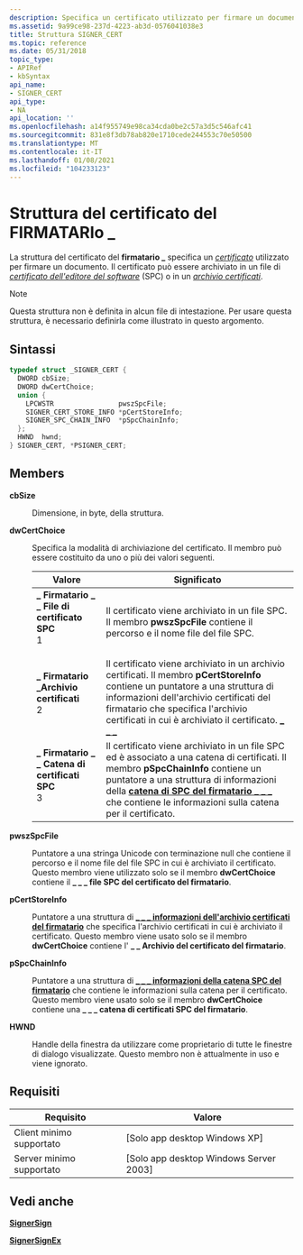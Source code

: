 ```yaml
---
description: Specifica un certificato utilizzato per firmare un documento. Il certificato può essere archiviato in un file di certificato dell'editore del software (SPC) o in un archivio certificati.
ms.assetid: 9a99ce98-237d-4223-ab3d-0576041038e3
title: Struttura SIGNER_CERT
ms.topic: reference
ms.date: 05/31/2018
topic_type:
- APIRef
- kbSyntax
api_name:
- SIGNER_CERT
api_type:
- NA
api_location: ''
ms.openlocfilehash: a14f955749e98ca34cda0be2c57a3d5c546afc41
ms.sourcegitcommit: 831e8f3db78ab820e1710cede244553c70e50500
ms.translationtype: MT
ms.contentlocale: it-IT
ms.lasthandoff: 01/08/2021
ms.locfileid: "104233123"
---
```

# <a name="signer_cert-structure"></a>Struttura del certificato del FIRMATARIo \_

La struttura del certificato del **firmatario \_** specifica un [*certificato*](../secgloss/c-gly.md) utilizzato per firmare un documento. Il certificato può essere archiviato in un file di [*certificato dell'editore del software*](../secgloss/s-gly.md) (SPC) o in un [*archivio certificati*](../secgloss/c-gly.md).

> [!Note]  
> Questa struttura non è definita in alcun file di intestazione. Per usare questa struttura, è necessario definirla come illustrato in questo argomento.

 

## <a name="syntax"></a>Sintassi


```C++
typedef struct _SIGNER_CERT {
  DWORD cbSize;
  DWORD dwCertChoice;
  union {
    LPCWSTR                pwszSpcFile;
    SIGNER_CERT_STORE_INFO *pCertStoreInfo;
    SIGNER_SPC_CHAIN_INFO  *pSpcChainInfo;
  };
  HWND  hwnd;
} SIGNER_CERT, *PSIGNER_CERT;
```



## <a name="members"></a>Members

<dl> <dt>

**cbSize**
</dt> <dd>

Dimensione, in byte, della struttura.

</dd> <dt>

**dwCertChoice**
</dt> <dd>

Specifica la modalità di archiviazione del certificato. Il membro può essere costituito da uno o più dei valori seguenti.



| Valore                                                                                                                                                                                                                                          | Significato                                                                                                                                                                                                                                                                           |
|------------------------------------------------------------------------------------------------------------------------------------------------------------------------------------------------------------------------------------------------|-----------------------------------------------------------------------------------------------------------------------------------------------------------------------------------------------------------------------------------------------------------------------------------|
| <span id="SIGNER_CERT_SPC_FILE"></span><span id="signer_cert_spc_file"></span><dl> <dt>**\_ Firmatario \_ \_ File di certificato SPC**</dt> <dt>1</dt> </dl>    | Il certificato viene archiviato in un file SPC. Il membro **pwszSpcFile** contiene il percorso e il nome file del file SPC.<br/>                                                                                                                                                  |
| <span id="SIGNER_CERT_STORE"></span><span id="signer_cert_store"></span><dl> <dt>**\_ Firmatario \_Archivio certificati**</dt> <dt>2</dt> </dl>              | Il certificato viene archiviato in un archivio certificati. Il membro **pCertStoreInfo** contiene un puntatore a una struttura di informazioni dell'archivio certificati del firmatario che specifica l'archivio certificati in cui è archiviato il certificato. [**\_ \_ \_**](signer-cert-store-info.md)<br/>                 |
| <span id="SIGNER_CERT_SPC_CHAIN"></span><span id="signer_cert_spc_chain"></span><dl> <dt>**\_ Firmatario \_ \_ Catena di certificati SPC**</dt> <dt>3</dt> </dl> | Il certificato viene archiviato in un file SPC ed è associato a una catena di certificati. Il membro **pSpcChainInfo** contiene un puntatore a una struttura di informazioni della [**catena di SPC del firmatario \_ \_ \_**](signer-spc-chain-info.md) che contiene le informazioni sulla catena per il certificato.<br/> |



 

</dd> <dt>

**pwszSpcFile**
</dt> <dd>

Puntatore a una stringa Unicode con terminazione null che contiene il percorso e il nome file del file SPC in cui è archiviato il certificato. Questo membro viene utilizzato solo se il membro **dwCertChoice** contiene il **\_ \_ \_ file SPC del certificato del firmatario**.

</dd> <dt>

**pCertStoreInfo**
</dt> <dd>

Puntatore a una struttura di [**\_ \_ \_ informazioni dell'archivio certificati del firmatario**](signer-cert-store-info.md) che specifica l'archivio certificati in cui è archiviato il certificato. Questo membro viene usato solo se il membro **dwCertChoice** contiene l' **\_ \_ Archivio del certificato del firmatario**.

</dd> <dt>

**pSpcChainInfo**
</dt> <dd>

Puntatore a una struttura di [**\_ \_ \_ informazioni della catena SPC del firmatario**](signer-spc-chain-info.md) che contiene le informazioni sulla catena per il certificato. Questo membro viene usato solo se il membro **dwCertChoice** contiene una **\_ \_ \_ catena di certificati SPC del firmatario**.

</dd> <dt>

**HWND**
</dt> <dd>

Handle della finestra da utilizzare come proprietario di tutte le finestre di dialogo visualizzate. Questo membro non è attualmente in uso e viene ignorato.

</dd> </dl>

## <a name="requirements"></a>Requisiti



| Requisito | Valore |
|-------------------------------------|------------------------------------------------------|
| Client minimo supportato<br/> | \[Solo app desktop Windows XP\]<br/>          |
| Server minimo supportato<br/> | \[Solo app desktop Windows Server 2003\]<br/> |



## <a name="see-also"></a>Vedi anche

<dl> <dt>

[**SignerSign**](signersign.md)
</dt> <dt>

[**SignerSignEx**](signersignex.md)
</dt> </dl>

 

 
